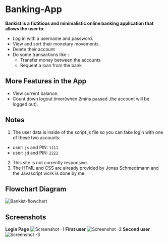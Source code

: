 # Banking-App
**Bankist is a fictitious and minimalistic online banking application that allows the user to**:
- Log in with a username and password.
- View and sort their monetary movements.
- Delete their account
- Do some transactions like :
  - Transfer money between the accounts
  - Requeat a loan from the bank 
## More Features in the App
- View current balance.
- Count down logout timer(when 2mins passed ,the account will be logged out).
## Notes
1. The user data is inside of the script.js file
  so you can fake login with one of these two accounts:
  - user: `js` and PIN: `1111`
  - user: `jd` and PIN: `2222`
2. This site is not currently responsive.
3. The HTML and CSS are already provided by Jonas Schmedtmann and the Javascript work is done by me.
## Flowchart Diagram
![Bankist-flowchart](https://user-images.githubusercontent.com/77184432/176570074-bb7b56b4-7159-47b5-9c17-d370cc0d5c43.png)
## Screenshots
**Login Page**
![Screenshot -1](https://user-images.githubusercontent.com/77184432/176570156-b119bae3-cebd-4340-8e19-ec5d4b9c05d2.png)
**First user**
![Screenshot -2](https://user-images.githubusercontent.com/77184432/176570228-5ad90b8f-8c6c-4cb3-bcba-22d70bae39dd.png)
**Second user**
![Screenshot -3](https://user-images.githubusercontent.com/77184432/176570373-b7bb8906-82f4-47ce-a3f6-d7efd009b8f9.png)

